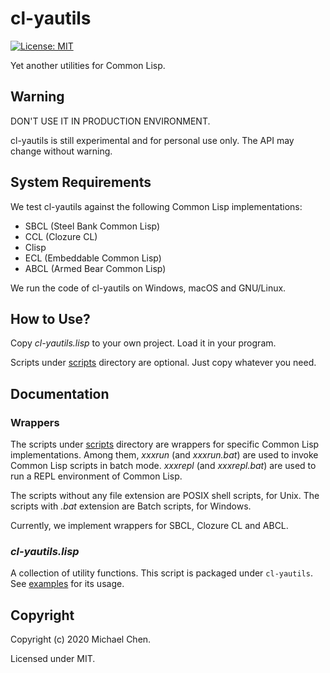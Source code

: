 # cl-yautils

[![License: MIT](https://img.shields.io/badge/License-MIT-yellow.svg)](https://opensource.org/licenses/MIT)

Yet another utilities for Common Lisp.

## Warning

DON'T USE IT IN PRODUCTION ENVIRONMENT.

cl-yautils is still experimental and for personal use only. The API may change without warning.

## System Requirements

We test cl-yautils against the following Common Lisp implementations:

* SBCL (Steel Bank Common Lisp)
* CCL (Clozure CL)
* Clisp
* ECL (Embeddable Common Lisp)
* ABCL (Armed Bear Common Lisp)

We run the code of cl-yautils on Windows, macOS and GNU/Linux.

## How to Use?

Copy *cl-yautils.lisp* to your own project. Load it in your program.

Scripts under [scripts](/scripts/) directory are optional. Just copy whatever you need.

## Documentation

### Wrappers

The scripts under [scripts](/scripts/) directory are wrappers for specific Common Lisp implementations. Among them, *xxxrun* (and *xxxrun.bat*) are used to invoke Common Lisp scripts in batch mode. *xxxrepl* (and *xxxrepl.bat*) are used to run a REPL environment of Common Lisp.

The scripts without any file extension are POSIX shell scripts, for Unix. The scripts with *.bat* extension are Batch scripts, for Windows.

Currently, we implement wrappers for SBCL, Clozure CL and ABCL.

### *cl-yautils.lisp*

A collection of utility functions. This script is packaged under `cl-yautils`. See [examples](/examples/) for its usage.

## Copyright

Copyright (c) 2020 Michael Chen.

Licensed under MIT.
